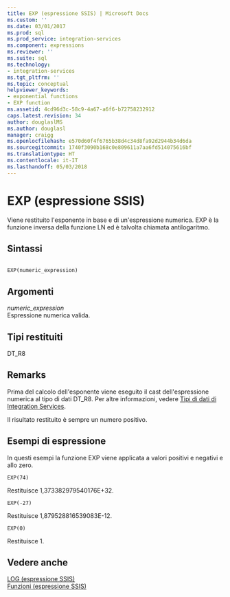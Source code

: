 ```yaml
---
title: EXP (espressione SSIS) | Microsoft Docs
ms.custom: ''
ms.date: 03/01/2017
ms.prod: sql
ms.prod_service: integration-services
ms.component: expressions
ms.reviewer: ''
ms.suite: sql
ms.technology:
- integration-services
ms.tgt_pltfrm: ''
ms.topic: conceptual
helpviewer_keywords:
- exponential functions
- EXP function
ms.assetid: 4cd96d3c-58c9-4a67-a6f6-b72758232912
caps.latest.revision: 34
author: douglaslMS
ms.author: douglasl
manager: craigg
ms.openlocfilehash: e570d60f4f6765b38d4c34d8fa92d2944b34d6da
ms.sourcegitcommit: 1740f3090b168c0e809611a7aa6fd514075616bf
ms.translationtype: HT
ms.contentlocale: it-IT
ms.lasthandoff: 05/03/2018
---
```

# <a name="exp-ssis-expression"></a>EXP (espressione SSIS)
  Viene restituito l'esponente in base e di un'espressione numerica. EXP è la funzione inversa della funzione LN ed è talvolta chiamata antilogaritmo.  
  
## <a name="syntax"></a>Sintassi  
  
```  
  
EXP(numeric_expression)  
```  
  
## <a name="arguments"></a>Argomenti  
 *numeric_expression*  
 Espressione numerica valida.  
  
## <a name="result-types"></a>Tipi restituiti  
 DT_R8  
  
## <a name="remarks"></a>Remarks  
 Prima del calcolo dell'esponente viene eseguito il cast dell'espressione numerica al tipo di dati DT_R8. Per altre informazioni, vedere [Tipi di dati di Integration Services](../../integration-services/data-flow/integration-services-data-types.md).  
  
 Il risultato restituito è sempre un numero positivo.  
  
## <a name="expression-examples"></a>Esempi di espressione  
 In questi esempi la funzione EXP viene applicata a valori positivi e negativi e allo zero.  
  
```  
EXP(74)  
```  
  
 Restituisce 1,373382979540176E+32.  
  
```  
EXP(-27)  
```  
  
 Restituisce 1,879528816539083E-12.  
  
```  
EXP(0)  
```  
  
 Restituisce 1.  
  
## <a name="see-also"></a>Vedere anche  
 [LOG &#40;espressione SSIS&#41;](../../integration-services/expressions/log-ssis-expression.md)   
 [Funzioni &#40;espressione SSIS&#41;](../../integration-services/expressions/functions-ssis-expression.md)  
  
  

